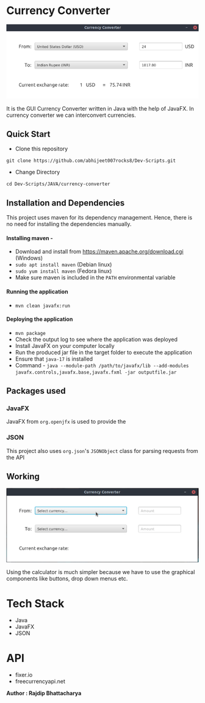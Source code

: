 
# Currency Converter

<p align="center">
<img src="blob/currency-converter-screenshot.png">
</p>

It is the GUI Currency Converter written in Java with the help of JavaFX. In currency converter we can interconvert currencies.

## **Quick Start**
- Clone this repository

``` 
git clone https://github.com/abhijeet007rocks8/Dev-Scripts.git
```

- Change Directory

```
cd Dev-Scripts/JAVA/currency-converter
```
## **Installation and Dependencies**
This project uses maven for its dependency management. Hence, there is no need for installing the dependencies manually.

#### Installing maven -
- Download and install from https://maven.apache.org/download.cgi (Windows)
- `sudo apt install maven` (Debian linux)
- `sudo yum install maven` (Fedora linux)
- Make sure maven is included in the `PATH` environmental variable

#### Running the application 
- `mvn clean javafx:run`

#### Deploying the application
- `mvn package`
- Check the output log to see where the application was deployed
- Install JavaFX on your computer locally
- Run the produced jar file in the target folder to execute the application
- Ensure that `java-17` is installed
- Command - `java --module-path /path/to/javafx/lib --add-modules javafx.controls,javafx.base,javafx.fxml -jar outputfile.jar`

## Packages used

### JavaFX
JavaFX from `org.openjfx` is used to provide the  

### JSON
This project also uses `org.json`'s `JSONObject` class for parsing requests from the API

## Working

<p align="center">
<img src="./blob/currency-converter-demo.gif">
</p>

Using the calculator is much simpler because we have to use the graphical components like buttons, drop down menus etc.

# Tech Stack
- Java
- JavaFX
- JSON

# API
- fixer.io
- freecurrencyapi.net

**Author : Rajdip Bhattacharya**
